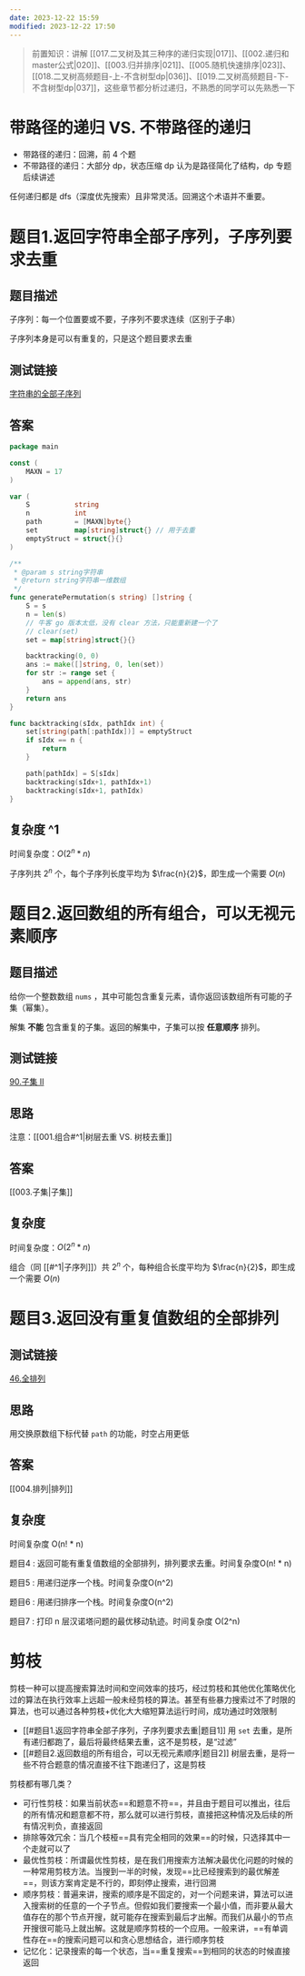 ```yaml
---
date: 2023-12-22 15:59
modified: 2023-12-22 17:50
---
```


>前置知识：讲解 [[017.二叉树及其三种序的递归实现|017]]、[[002.递归和master公式|020]]、[[003.归并排序|021]]、[[005.随机快速排序|023]]、[[018.二叉树高频题目-上-不含树型dp|036]]、[[019.二叉树高频题目-下-不含树型dp|037]]，这些章节都分析过递归，不熟悉的同学可以先熟悉一下

# 带路径的递归 VS. 不带路径的递归

- 带路径的递归：回溯，前 4 个题
- 不带路径的递归：大部分 dp，状态压缩 dp 认为是路径简化了结构，dp 专题后续讲述

任何递归都是 dfs（深度优先搜索）且非常灵活。回溯这个术语并不重要。

# 题目1.返回字符串全部子序列，子序列要求去重

## 题目描述

子序列：每一个位置要或不要，子序列不要求连续（区别于子串）

子序列本身是可以有重复的，只是这个题目要求去重

## 测试链接

[字符串的全部子序列](https://www.nowcoder.com/practice/92e6247998294f2c933906fdedbc6e6a)

## 答案

```go
package main

const (
	MAXN = 17
)

var (
	S           string
	n           int
	path        = [MAXN]byte{}
	set         map[string]struct{} // 用于去重
	emptyStruct = struct{}{}
)

/**
 * @param s string字符串
 * @return string字符串一维数组
 */
func generatePermutation(s string) []string {
	S = s
	n = len(s)
	// 牛客 go 版本太低，没有 clear 方法，只能重新建一个了
	// clear(set)
	set = map[string]struct{}{}

	backtracking(0, 0)
	ans := make([]string, 0, len(set))
	for str := range set {
		ans = append(ans, str)
	}
	return ans
}

func backtracking(sIdx, pathIdx int) {
	set[string(path[:pathIdx])] = emptyStruct
	if sIdx == n {
		return
	}

	path[pathIdx] = S[sIdx]
	backtracking(sIdx+1, pathIdx+1)
	backtracking(sIdx+1, pathIdx)
}
```

## 复杂度 ^1

时间复杂度：$O(2^n*n)$

子序列共 $2^n$ 个，每个子序列长度平均为 $\frac{n}{2}$，即生成一个需要 $O(n)$

# 题目2.返回数组的所有组合，可以无视元素顺序

## 题目描述

给你一个整数数组 `nums` ，其中可能包含重复元素，请你返回该数组所有可能的子集（幂集）。

解集 **不能** 包含重复的子集。返回的解集中，子集可以按 **任意顺序** 排列。

## 测试链接

[90.子集 II](https://leetcode.cn/problems/subsets-ii/)

## 思路

注意：[[001.组合#^1|树层去重 VS. 树枝去重]]

## 答案

[[003.子集|子集]]

## 复杂度

时间复杂度：$O(2^n*n)$

组合（同 [[#^1|子序列]]）共 $2^n$ 个，每种组合长度平均为 $\frac{n}{2}$，即生成一个需要 $O(n)$

# 题目3.返回没有重复值数组的全部排列

## 测试链接

[46.全排列](https://leetcode.cn/problems/permutations/)

## 思路

用交换原数组下标代替 `path` 的功能，时空占用更低

## 答案

[[004.排列|排列]]

## 复杂度

时间复杂度 O(n! * n)

题目4 : 返回可能有重复值数组的全部排列，排列要求去重。时间复杂度O(n! * n)

题目5 : 用递归逆序一个栈。时间复杂度O(n^2)

题目6 : 用递归排序一个栈。时间复杂度O(n^2)

题目7 : 打印 n 层汉诺塔问题的最优移动轨迹。时间复杂度 O(2^n)

# 剪枝

剪枝一种可以提高搜索算法时间和空间效率的技巧，经过剪枝和其他优化策略优化过的算法在执行效率上远超一般未经剪枝的算法。甚至有些暴力搜索过不了时限的算法，也可以通过各种剪枝+优化大大缩短算法运行时间，成功通过时效限制

- [[#题目1.返回字符串全部子序列，子序列要求去重|题目1]] 用 `set` 去重，是所有递归都跑了，最后将最终结果去重，这不是剪枝，是“过滤”
- [[#题目2.返回数组的所有组合，可以无视元素顺序|题目2]] 树层去重，是将一些不符合题意的情况直接不往下跑递归了，这是剪枝

剪枝都有哪几类？

- 可行性剪枝：如果当前状态==和题意不符==，并且由于题目可以推出，往后的所有情况和题意都不符，那么就可以进行剪枝，直接把这种情况及后续的所有情况判负，直接返回
- 排除等效冗余：当几个枝桠==具有完全相同的效果==的时候，只选择其中一个走就可以了
- 最优性剪枝：所谓最优性剪枝，是在我们用搜索方法解决最优化问题的时候的一种常用剪枝方法。当搜到一半的时候，发现==比已经搜索到的最优解差==，则该方案肯定是不行的，即刻停止搜索，进行回溯
- 顺序剪枝：普遍来讲，搜索的顺序是不固定的，对一个问题来讲，算法可以进入搜索树的任意的一个子节点。但假如我们要搜索一个最小值，而非要从最大值存在的那个节点开搜，就可能存在搜索到最后才出解。而我们从最小的节点开搜很可能马上就出解。这就是顺序剪枝的一个应用。一般来讲，==有单调性存在==的搜索问题可以和贪心思想结合，进行顺序剪枝
- 记忆化：记录搜索的每一个状态，当==重复搜索==到相同的状态的时候直接返回